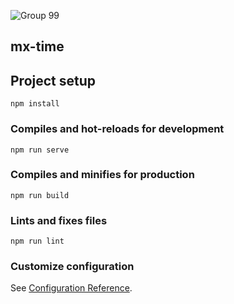 ![Group 99](https://github.com/KhalidRe/Mxtime/assets/67269682/9a2d61b9-625e-45e7-baa2-cfbf2afcbe3a)
## mx-time


## Project setup
```
npm install
```

### Compiles and hot-reloads for development
```
npm run serve
```

### Compiles and minifies for production
```
npm run build
```


### Lints and fixes files
```
npm run lint
```

### Customize configuration
See [Configuration Reference](https://cli.vuejs.org/config/).
